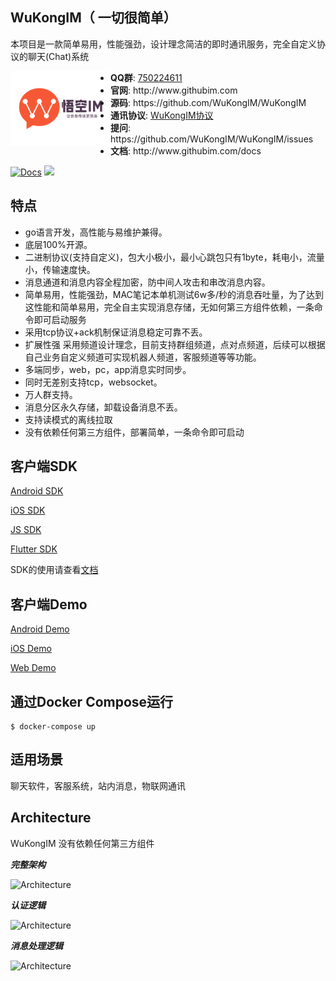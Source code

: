 ##  WuKongIM（ 一切很简单）

本项目是一款简单易用，性能强劲，设计理念简洁的即时通讯服务，完全自定义协议的聊天(Chat)系统
<p align="center">
<img align="left" width="160" src="./docs/logo.png">
<ul>
<li><strong>QQ群</strong>: <a href="#">750224611</a></li>
<li><strong>官网</strong>: http://www.githubim.com</li>
<li><strong>源码</strong>: https://github.com/WuKongIM/WuKongIM</li>
<li><strong>通讯协议</strong>: <a href="./docs/protocol.md">WuKongIM协议</a></li>
<li><strong>提问</strong>: https://github.com/WuKongIM/WuKongIM/issues</li>
<li><strong>文档</strong>: http://www.githubim.com/docs</li>
</ul>
</p>

[![Docs](https://img.shields.io/badge/docs-latest-green.svg)](http://githubim.com/docs)
[![](https://img.shields.io/apm/l/vim-mode)](./LICENSE)

## 特点

* go语言开发，高性能与易维护兼得。
* 底层100%开源。
* 二进制协议(支持自定义)，包大小极小，最小心跳包只有1byte，耗电小，流量小，传输速度快。
* 消息通道和消息内容全程加密，防中间人攻击和串改消息内容。
* 简单易用，性能强劲，MAC笔记本单机测试6w多/秒的消息吞吐量，为了达到这性能和简单易用，完全自主实现消息存储，无如何第三方组件依赖，一条命令即可启动服务
* 采用tcp协议+ack机制保证消息稳定可靠不丢。
* 扩展性强 采用频道设计理念，目前支持群组频道，点对点频道，后续可以根据自己业务自定义频道可实现机器人频道，客服频道等等功能。
* 多端同步，web，pc，app消息实时同步。
* 同时无差别支持tcp，websocket。
* 万人群支持。
* 消息分区永久存储，卸载设备消息不丢。
* 支持读模式的离线拉取
* 没有依赖任何第三方组件，部署简单，一条命令即可启动

<!-- ## 快速入门 -->

<!-- <img  src="./docs/quick.gif"  alt="快速入门"/> -->


<!-- [获取limaoim执行文件](./INSTALL.md) -->

<!-- #### 运行服务端 （注意：因为重写了Go的网络库，此库Windows暂时不支持，Windows建议使用Docker运行。） -->
<!-- 
```
$ go run cmd/app/main.go -e mode=test (mode=test是测试模式 方便快速试玩 生产不要加此参数)
``` -->

<!-- 服务器运行后，访问 http://127.0.0.1:1516/api 查看api文档 -->

## 客户端SDK

[Android SDK](https://github.com/WuKongIM/WuKongIMAndroidSDK.git)

[iOS SDK](https://github.com/WuKongIM/WuKongIMiOSSDK.git)

[JS SDK](https://github.com/WuKongIM/WuKongIMJSSDK.git)

[Flutter SDK](https://github.com/WuKongIM/WuKongIMFlutterSDK.git)

SDK的使用请查看[文档](http://www.githubim.com/docs)

## 客户端Demo

[Android Demo](https://github.com/WuKongIM/WuKongIMAndroidDemo.git)

[iOS Demo](https://github.com/WuKongIM/WuKongIMiOSDemo.git)

[Web Demo](https://github.com/WuKongIM/WuKongIMJSDemo.git)

<!-- 
## 快速试玩

***登录test1,test2 test2向test1发送一条消息“hello”***

```
// 登录test1
$ go run cmd/play/main.go -user=test1 
```

```
// 登录test2
$ go run cmd/play/main.go -user=test2 
```

test2发送消息hello给test1

```
$ > send hello to test1
```


### 性能测试

一键压测

```
./bench.sh
```

本人测试结果如下：

达到每秒63420条消息的吞吐量，接近redis的压测数据！

```
goos: darwin
goarch: amd64
cpu: Intel(R) Core(TM) i7-7700HQ CPU @ 2.80GHz

SEND: 2021/06/29 15:05:49 duration: 10.605478656s - 12.096mb/s - 63420.051ops/s - 15.768us/op
``` -->


<!-- 
***分布式***

节点初始化

```
// 开启proxy服务 指定初始化的节点nodes
# limaoim proxy -c ./configs/proxy.toml  -e replica=1
```


```
// 初始化的节点启动
# limaoim -c ./configs/config.toml -proxy=xx.xx.xx.xx:16666 -e nodeID=1001 -e nodeAddr=127.0.0.1:6666
(或者 limaoim -c ./configs/config.toml -peers=1@http://127.0.0.1:6000,2@http://127.0.0.1:6001,3@http://127.0.0.1:6002 -e nodeID=1)
```

```
// 初始化的节点启动
# limaoim  -e proxy=xx.xx.xx.xx:16666 -e nodeID=1002 -e nodeAddr=127.0.0.1:6667
```

增加节点

```
# limaoim  -proxy=xx.xx.xx.xx:16666 -e nodeID=1003 -join
```

移除节点

```
# limaoim -e nodeID=1003 -remove
``` -->



## 通过Docker Compose运行

```
$ docker-compose up 
```

## 适用场景

聊天软件，客服系统，站内消息，物联网通讯

## Architecture

WuKongIM 没有依赖任何第三方组件

***完整架构***

<img src="./docs/architecture/architecture.png" alt="Architecture"/>

***认证逻辑***

<img src="./docs/architecture/auth.png" alt="Architecture"/>

***消息处理逻辑***

<img src="./docs/architecture/processmsg.png" alt="Architecture"/>
